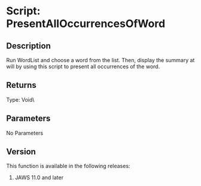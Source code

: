 # Script: PresentAllOccurrencesOfWord

## Description

Run WordList and choose a word from the list. Then, display the summary
at will by using this script to present all occurrences of the word.

## Returns

Type: Void\

## Parameters

No Parameters

## Version

This function is available in the following releases:

1.  JAWS 11.0 and later
